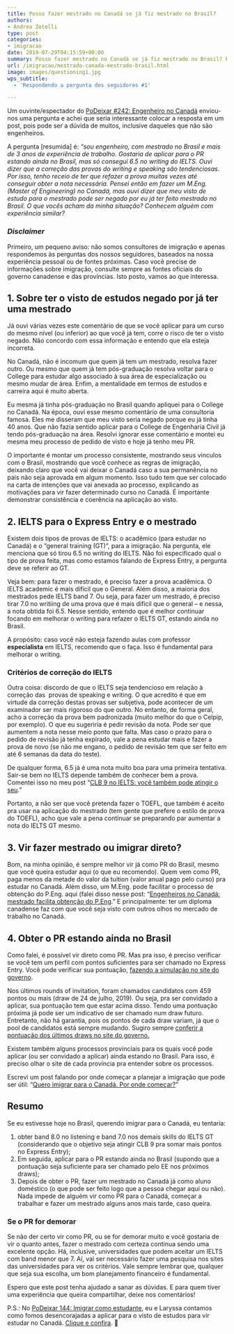 ```yaml
---
title: Posso fazer mestrado no Canadá se já fiz mestrado no Brasil?
authors:
- Andrea Zotelli
type: post
categories:
- imigracao
date: 2019-07-29T04:15:59+00:00
summary: Posso fazer mestrado no Canadá se já fiz mestrado no Brasil? Essa foi a dúvida de um seguidor do PoDeixar. Confira a resposta aqui.
url: /imigracao/mestrado-canada-mestrado-brasil.html
image: images/questioning1.jpg
wps_subtitle:
  - 'Respondendo a pergunta dos seguidores #1'

---
```

Um ouvinte/espectador do <a rel="noreferrer noopener" href="https://www.canadaagora.com/trabalho/engenheiro-no-canada.html" target="_blank">PoDeixar #242: Engenheiro no Canadá</a> enviou-nos uma pergunta e achei que seria interessante colocar a resposta em um post, pois pode ser a dúvida de muitos, inclusive daqueles que não são engenheiros.

A pergunta [resumida] é: _“sou engenheiro, com mestrado no Brasil e mais de 3 anos de experiência de trabalho. Gostaria de aplicar para o PR estando ainda no Brasil, mas só consegui 6.5 no writing do IELTS. Ouvi dizer que a correção das provas do writing e speaking são tendenciosas. Por isso, tenho receio de ter que refazer a prova muitas vezes até conseguir obter a nota necessária. Pensei então em fazer um M.Eng. (Master of Engineering) no Canadá, mas ouvi dizer que meu visto de estudo para o mestrado pode ser negado por eu já ter feito mestrado no Brasil. O que vocês acham da minha situação? Conhecem alguém com experiência similar?_

### _Disclaimer_

Primeiro, um pequeno aviso: não somos consultores de imigração e apenas respondemos às perguntas dos nossos seguidores, baseados na nossa experiência pessoal ou de fontes próximas. Caso você precise de informações sobre imigração, consulte sempre as fontes oficiais do governo canadense e das províncias. Isto posto, vamos ao que interessa.&nbsp;

## **1. Sobre ter o visto de estudos negado por já ter uma mestrado**

Já ouvi várias vezes este comentário de que se você aplicar para um curso do mesmo nível (ou inferior) ao que você já tem, corre o risco de ter o visto negado. Não concordo com essa informação e entendo que ela esteja incorreta.

No Canadá, não é incomum que quem já tem um mestrado, resolva fazer outro. Ou mesmo que quem já tem pós-graduação resolva voltar para o College para estudar algo associado à sua área de especialização ou mesmo mudar de área. Enfim, a mentalidade em termos de estudos e carreira aqui é muito aberta.

Eu mesma já tinha pós-graduação no Brasil quando apliquei para o College no Canadá. Na época, ouvi esse mesmo comentário de uma consultoria famosa. Eles me disseram que meu visto seria negado porque eu já tinha 40 anos. Que não fazia sentido aplicar para o College de Engenharia Civil já tendo pós-graduação na área. Resolvi ignorar esse comentário e montei eu mesma meu processo de pedido de visto e hoje já tenho meu PR.

O importante é montar um processo consistente, mostrando seus vínculos com o Brasil, mostrando que você conhece as regras de imigração, deixando claro que você vai deixar o Canadá caso a sua permanência no país não seja aprovada em algum momento. Isso tudo tem que ser colocado na carta de intenções que vai anexada ao processo, explicando as motivações para vir fazer determinado curso no Canadá. É importante demonstrar consistência e coerência na aplicação ao visto.

## **2. IELTS para o Express Entry e o mestrado**

Existem dois tipos de provas de IELTS: o acadêmico (para estudar no Canadá) e o “general training (GT)”, para a imigração. Na pergunta, ele menciona que só tirou 6.5 no writing do IELTS. Não foi especificado qual o tipo de prova feita, mas como estamos falando de Express Entry, a pergunta deve se referir ao GT.

Veja bem: para fazer o mestrado, é preciso fazer a prova acadêmica. O IELTS academic é mais difícil que o General. Além disso, a maioria dos mestrados pede IELTS band 7. Ou seja, para fazer um mestrado, é preciso tirar 7.0 no writiing de uma prova que é mais difícil que o general – e nessa, a nota obtida foi 6.5. Nesse sentido, entendo que é melhor continuar focando em melhorar o writing para refazer o IELTS GT, estando ainda no Brasil.

A propósito: caso você não esteja fazendo aulas com professor **especialista** em IELTS, recomendo que o faça. Isso é fundamental para melhorar o writing.

### **Critérios de correção do IELTS**

Outra coisa: discordo de que o IELTS seja tendencioso em relação à correção das  provas de speaking e writing. O que acredito é que em virtude da correção destas provas ser subjetiva, pode acontecer de um examinador ser mais rigoroso do que outro. No entanto, de forma geral, acho a correção da prova bem padronizada (muito melhor do que o Celpip, por exemplo). O que eu sugeriria é pedir revisão da nota. Pode ser que aumentem a nota nesse meio ponto que falta. Mas caso o prazo para o pedido de revisão já tenha expirado, vale a pena estudar mais e fazer a prova de novo (se não me engano, o pedido de revisão tem que ser feito em até 6 semanas da data do teste).

De qualquer forma, 6.5 já é uma nota muito boa para uma primeira tentativa. Sair-se bem no IELTS depende também de conhecer bem a prova. Comentei isso no meu post “[CLB 9 no IELTS: você também pode atingir o seu][1].”

Portanto, a não ser que você pretenda fazer o TOEFL, que também é aceito pra usar na aplicação do mestrado (tem gente que prefere o estilo de prova do TOEFL), acho que vale a pena continuar se preparando par aumentar a nota do IELTS GT mesmo.

## **3. Vir fazer mestrado ou imigrar direto?**

Bom, na minha opinião, é sempre melhor vir já como PR do Brasil, mesmo que você queira estudar aqui (o que eu recomendo). Quem vem como PR, paga menos da metade do valor da tuition (valor anual pago pelo curso) pra estudar no Canadá. Além disso, um M.Eng. pode facilitar o processo de obtenção do P.Eng. aqui (falei disso nesse post: “[Engenheiros no Canadá: mestrado facilita obtenção do P.Eng][2].” E principalmente: ter um diploma canadense faz com que você seja visto com outros olhos no mercado de trabalho no Canadá.

## **4. Obter o PR estando ainda no Brasil**

Como falei, é possível vir direto como PR. Mas pra isso, é preciso verificar se você tem um perfil com pontos suficientes para ser chamado no Express Entry. Você pode verificar sua pontuação, [fazendo a simulação no site do governo][3].

Nos últimos rounds of invitation, foram chamados candidatos com 459 pontos&nbsp;ou mais (draw de 24 de julho, 2019). Ou seja, pra ser convidado a aplicar, sua pontuação tem que estar acima disso. Tendo uma pontuação próxima já pode ser um indicativo de ser chamado num draw futuro. Entretanto, não há garantia, pois os pontos de cada draw variam, já que o pool de candidatos está sempre mudando. Sugiro sempre <a href="https://www.canada.ca/en/immigration-refugees-citizenship/services/immigrate-canada/express-entry/submit-profile/rounds-invitations.html" target="_blank" rel="noreferrer noopener" aria-label=" (opens in a new tab)">conferir a pontuação dos últimos draws no site do governo.</a>

Existem também alguns processos provinciais para os quais você pode aplicar (ou ser convidado a aplicar) ainda estando no Brasil. Para isso, é preciso olhar o site de cada província pra entender sobre os processos. 

Escrevi um post falando por onde começar a planejar a imigração que pode ser útil: “<a href="https://www.canadaagora.com/imigracao/primeiros-passos.html" target="_blank" rel="noreferrer noopener" aria-label=" (opens in a new tab)">Quero imigrar para o Canadá. Por onde começar?</a>”

## **Resumo**

Se eu estivesse hoje no Brasil, querendo imigrar para o Canadá, eu tentaria:

  1. obter band 8.0 no listening e band 7.0 nos demais skills do IELTS GT (considerando que o objetivo seja atingir CLB 9 pra somar mais pontos no Express Entry);
  2. Em seguida, aplicar para o PR estando ainda no Brasil (supondo que a pontuação seja suficiente para ser chamado pelo EE nos próximos draws);
  3. Depois de obter o PR, fazer um mestrado no Canadá já como aluno doméstico (o que pode ser feito logo que a pessoa chegar aqui ou não). Nada impede de alguém vir como PR para o Canadá, começar a trabalhar e fazer um mestrado alguns anos mais tarde, caso queira.

### Se o PR for demorar

Se não der certo vir como PR, ou se for demorar muito e você gostaria de vir o quanto antes, fazer o mestrado com certeza continua sendo uma excelente opção. Há, inclusive, universidades que podem aceitar um IELTS com band menor que 7. Aí, vai ser necessário fazer uma pesquisa nos sites das universidades para ver os critérios. Vale sempre lembrar que, qualquer que seja sua escolha, um bom planejamento financeiro é fundamental.

Espero que este post tenha ajudado a sanar as dúvidas. E para quem tiver uma experiência que queira compartilhar, deixe nos comentários!

P.S.: No [PoDeixar 144: Imigrar como estudante][4], eu e Laryssa contamos como fomos desencorajadas a aplicar para o visto de estudos para vir estudar no Canadá. <a href="https://www.canadaagora.com/trabalho/imigrar-como-estudante.html" target="_blank" rel="noreferrer noopener" aria-label="Clique e confira (opens in a new tab)">Clique e confira</a>. 🙂

 [1]: https://www.canadaagora.com/imigracao/clb-9-no-ielts-voce-tambem-pode.html
 [2]: https://www.canadaagora.com/imigracao/mestrado-engenheiros-peng.html
 [3]: http://www.cic.gc.ca/english/immigrate/skilled/crs-tool.asp
 [4]: https://www.canadaagora.com/trabalho/imigrar-como-estudante.html